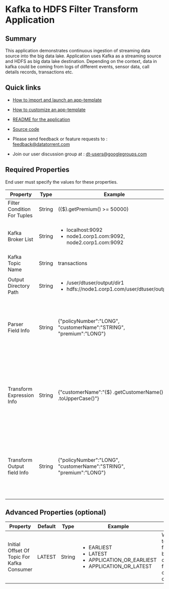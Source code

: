 # Kafka to HDFS Filter Transform Application

## Summary

This application demonstrates continuous ingestion of streaming data source into the big data lake. Application uses Kafka as a streaming source and HDFS as big data lake destination. Depending on the context, data in kafka could be coming from logs of different events, sensor data, call details records, transactions etc.

## Quick links

-  <a
    href="../common/import-launch"  class="docs" id="docs" ga-track="docs"
    target="_blank">How to import and launch an app-template</a>

-  <a
    href="../common/customize"  class="docs" id="docs" ga-track="docs"
    target="_blank">How to customize an app-template</a>

-  <a
    href="https://github.com/DataTorrent/moodI/tree/master/app-templates/database-to-database-sync"  class="docs" id="docs" ga-track="docs"
    target="_blank">README for the application</a>
- <a
   href="https://github.com/DataTorrent/moodI/tree/master/app-templates/database-to-database-sync"  class="github" id="github" ga-track="github" target="_blank">Source code</a>

- Please send feedback or feature requests to :
    <a href="mailto:feedback@datatorrent.com"  class="feedback" id="feedback" ga-track="feedback">feedback@datatorrent.com</a>

- Join our user discussion group at :
    <a href="mailto:dt-users@googlegroups.com"  class="maillist" id="maillist" ga-track="maillist">dt-users@googlegroups.com</a>

## Required Properties
End user must specify the values for these properties.

|Property|Type|Example|Notes|
|---|---|-----|--|
|Filter Condition For Tuples|String|({$}.getPremium() >= 50000)| Quasi java expression
|Kafka Broker List|String|<ul><li>localhost:9092</li><li>node1.corp1.com:9092, node2.corp1.com:9092</li></ul>|Comma seperated list of kafka brokers|
|Kafka Topic Name|String|transactions|Topic names on Kakfa|
|Output Directory Path|String|<ul><li>/user/dtuser/output/dir1</li><li>hdfs://node1.corp1.com/user/dtuser/output</li></ul>|HDFS path (absolute or relative)|
|Parser Field Info|String|{"policyNumber":"LONG", "customerName":"STRING",  "premium":"LONG"}| JSON map with key indicating input field. Value indicating data [type](https://github.com/DataTorrent/moodI/blob/master/operators/library/src/main/java/com/datatorrent/lib/schemaAware/JsonParser.java#L25) for the field.
|Transform Expression Info|String|{"customerName":"{$} .getCustomerName() .toUpperCase()"}| JSON map with key indicating output field. Value indicating expression to be used for calculating its value|
|Transform Output field Info|String|{"policyNumber":"LONG", "customerName":"STRING", "premium":"LONG"}| JSON map with key indicating output field. Value indicating data [type](https://github.com/DataTorrent/moodI/blob/master/operators/library/src/main/java/com/datatorrent/lib/schemaAware/JsonParser.java#L25) for the field.|

## Advanced Properties (optional)
|Property|Default|Type|Example|Notes|
|--------|-------|----|-------|-----|
|Initial Offset Of Topic For Kafka Consumer|LATEST|String|<ul><li>EARLIEST</li><li>LATEST</li><li>APPLICATION_OR_EARLIEST</li><li>APPLICATION_OR_LATEST</li></ul>|Whether to read from beginning or read from current offset.
